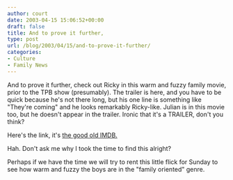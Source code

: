 ```yaml
---
author: court
date: 2003-04-15 15:06:52+00:00
draft: false
title: And to prove it further,
type: post
url: /blog/2003/04/15/and-to-prove-it-further/
categories:
- Culture
- Family News
---
```


And to prove it further, check out Ricky in this warm and fuzzy family movie, prior to the TPB show (presumably).  The trailer is here, and you have to be quick because he's not there long, but his one line is something like "They're coming" and he looks remarkably Ricky-like.  Julian is in this movie too, but he doesn't appear in the trailer.  Ironic that it's a TRAILER, don't you think?

Here's the link, it's [the good old IMDB.](http://us.imdb.com/Trailers?0307639&screenplay&E17037&9&2)

Hah.  Don't ask me why I took the time to find this alright?

Perhaps if we have the time we will try to rent this little flick for Sunday to see how warm and fuzzy the boys are in the "family oriented" genre.
